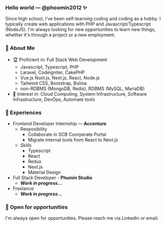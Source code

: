 ### Hello world — @phoomin2012 ✨

Since high school, I've been self-learning coding and coding as a hobby. I typically create web applications with PHP and Javascript/Typescript (NodeJS). I'm always looking for new opportunities to learn new things, whether it's through a project or a new employment.

### 💬 About Me
- 🏆 Proficient in: Full Stack Web Development
  - Javascript, Typescript, PHP
  - Laravel, Codeigniter, CakePHP
  - Vue.js Nuxt.js, Next.js, React, Node.js
  - Tailwind CSS, Bootstrap, Bulma
  - non-RDBMS (MongoDB, Redis), RDBMS (MySQL, MariaDB)
- 👀 Interest in: Cloud Computing, System Infrastructure, Software Infrastructure, DevOps, Automate tools

### 🌟 Experiences

- Frontend Developer Internship — **Accenture**
  - Resposibility
    - Collaborate in SCB Coorperate Portal
    - Migrate internal tools from React to Next.js
  - Skills
    - Typescript
    - React
    - Redux
    - Next.js
    - Material Design
- Full Stack Developer - **Phumin Studio**
  - ***Work in progress...***
- Freelance
  - ***Work in progress...***

### 📮 Open for opportunities
I'm always open for opportunities. Please reach me via Linkedin or email.
